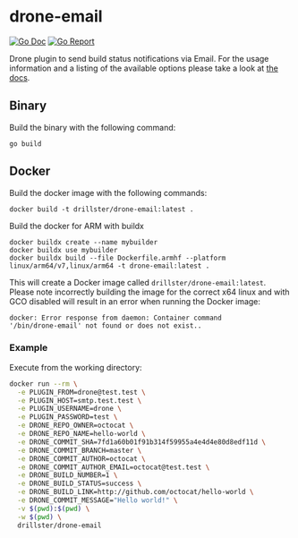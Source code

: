 # drone-email

[![Go Doc](https://godoc.org/github.com/Drillster/drone-email?status.svg)](http://godoc.org/github.com/Drillster/drone-email)
[![Go Report](https://goreportcard.com/badge/github.com/Drillster/drone-email)](https://goreportcard.com/report/github.com/Drillster/drone-email)

Drone plugin to send build status notifications via Email. For the usage information and a listing of the available options please take a look at [the docs](DOCS.md).

## Binary

Build the binary with the following command:

```
go build
```

## Docker

Build the docker image with the following commands:

```
docker build -t drillster/drone-email:latest .
```

Build the docker for ARM with buildx

```
docker buildx create --name mybuilder
docker buildx use mybuilder
docker buildx build --file Dockerfile.armhf --platform linux/arm64/v7,linux/arm64 -t drone-email:latest .
```

This will create a Docker image called `drillster/drone-email:latest`.
Please note incorrectly building the image for the correct x64 linux and with GCO disabled will result in an error when running the Docker image:

```
docker: Error response from daemon: Container command
'/bin/drone-email' not found or does not exist..
```

### Example
Execute from the working directory:

```sh
docker run --rm \
  -e PLUGIN_FROM=drone@test.test \
  -e PLUGIN_HOST=smtp.test.test \
  -e PLUGIN_USERNAME=drone \
  -e PLUGIN_PASSWORD=test \
  -e DRONE_REPO_OWNER=octocat \
  -e DRONE_REPO_NAME=hello-world \
  -e DRONE_COMMIT_SHA=7fd1a60b01f91b314f59955a4e4d4e80d8edf11d \
  -e DRONE_COMMIT_BRANCH=master \
  -e DRONE_COMMIT_AUTHOR=octocat \
  -e DRONE_COMMIT_AUTHOR_EMAIL=octocat@test.test \
  -e DRONE_BUILD_NUMBER=1 \
  -e DRONE_BUILD_STATUS=success \
  -e DRONE_BUILD_LINK=http://github.com/octocat/hello-world \
  -e DRONE_COMMIT_MESSAGE="Hello world!" \
  -v $(pwd):$(pwd) \
  -w $(pwd) \
  drillster/drone-email
```
